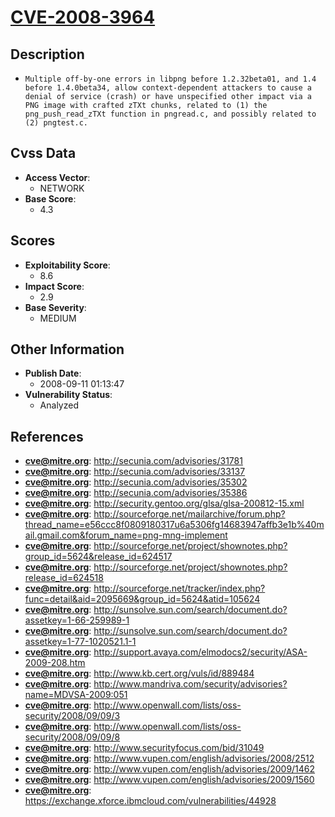 
# [CVE-2008-3964](http://secunia.com/advisories/31781)

## Description

- `Multiple off-by-one errors in libpng before 1.2.32beta01, and 1.4 before 1.4.0beta34, allow context-dependent attackers to cause a denial of service (crash) or have unspecified other impact via a PNG image with crafted zTXt chunks, related to (1) the png_push_read_zTXt function in pngread.c, and possibly related to (2) pngtest.c.`

## Cvss Data

- **Access Vector**:
  - NETWORK
- **Base Score**:
  - 4.3

## Scores

- **Exploitability Score**:
  - 8.6
- **Impact Score**:
  - 2.9
- **Base Severity**:
  - MEDIUM

## Other Information

- **Publish Date**:
  - 2008-09-11 01:13:47
- **Vulnerability Status**:
  - Analyzed

## References

- **cve@mitre.org**: http://secunia.com/advisories/31781
- **cve@mitre.org**: http://secunia.com/advisories/33137
- **cve@mitre.org**: http://secunia.com/advisories/35302
- **cve@mitre.org**: http://secunia.com/advisories/35386
- **cve@mitre.org**: http://security.gentoo.org/glsa/glsa-200812-15.xml
- **cve@mitre.org**: http://sourceforge.net/mailarchive/forum.php?thread_name=e56ccc8f0809180317u6a5306fg14683947affb3e1b%40mail.gmail.com&forum_name=png-mng-implement
- **cve@mitre.org**: http://sourceforge.net/project/shownotes.php?group_id=5624&release_id=624517
- **cve@mitre.org**: http://sourceforge.net/project/shownotes.php?release_id=624518
- **cve@mitre.org**: http://sourceforge.net/tracker/index.php?func=detail&aid=2095669&group_id=5624&atid=105624
- **cve@mitre.org**: http://sunsolve.sun.com/search/document.do?assetkey=1-66-259989-1
- **cve@mitre.org**: http://sunsolve.sun.com/search/document.do?assetkey=1-77-1020521.1-1
- **cve@mitre.org**: http://support.avaya.com/elmodocs2/security/ASA-2009-208.htm
- **cve@mitre.org**: http://www.kb.cert.org/vuls/id/889484
- **cve@mitre.org**: http://www.mandriva.com/security/advisories?name=MDVSA-2009:051
- **cve@mitre.org**: http://www.openwall.com/lists/oss-security/2008/09/09/3
- **cve@mitre.org**: http://www.openwall.com/lists/oss-security/2008/09/09/8
- **cve@mitre.org**: http://www.securityfocus.com/bid/31049
- **cve@mitre.org**: http://www.vupen.com/english/advisories/2008/2512
- **cve@mitre.org**: http://www.vupen.com/english/advisories/2009/1462
- **cve@mitre.org**: http://www.vupen.com/english/advisories/2009/1560
- **cve@mitre.org**: https://exchange.xforce.ibmcloud.com/vulnerabilities/44928
